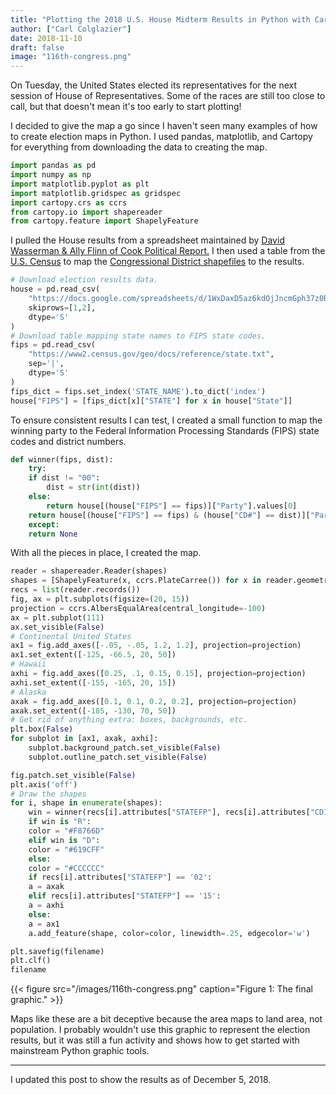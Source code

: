 ```yaml
---
title: "Plotting the 2018 U.S. House Midterm Results in Python with Cartopy"
author: ["Carl Colglazier"]
date: 2018-11-10
draft: false
image: "116th-congress.png"
---
```


On Tuesday, the United States elected its representatives for the next
session of House of Representatives.  Some of the races are still too
close to call, but that doesn't mean it's too early to start plotting!

I decided to give the map a go since I haven't seen many examples
of how to create election maps in Python. I used pandas,
matplotlib, and Cartopy for everything from downloading the data
to creating the map.

```python
import pandas as pd
import numpy as np
import matplotlib.pyplot as plt
import matplotlib.gridspec as gridspec
import cartopy.crs as ccrs
from cartopy.io import shapereader
from cartopy.feature import ShapelyFeature
```

I pulled the House results from a spreadsheet maintained by [David
Wasserman & Ally Flinn of Cook Political Report.](https://docs.google.com/spreadsheets/d/1WxDaxD5az6kdOjJncmGph37z0BPNhV1fNAH%5Fg7IkpC0/htmlview?sle=true) I then used a table
from the [U.S. Census](https://www2.census.gov/geo/docs/reference/state.txt) to map the [Congressional District shapefiles](https://www.census.gov/geo/maps-data/data/cbf/cbf%5Fcds.html) to
the results.

```python
# Download election results data.
house = pd.read_csv(
    "https://docs.google.com/spreadsheets/d/1WxDaxD5az6kdOjJncmGph37z0BPNhV1fNAH_g7IkpC0/gviz/tq?tqx=out:csv&sheet=Sheet1",
    skiprows=[1,2],
    dtype='S'
)
# Download table mapping state names to FIPS state codes.
fips = pd.read_csv(
    "https://www2.census.gov/geo/docs/reference/state.txt",
    sep='|',
    dtype='S'
)
fips_dict = fips.set_index('STATE_NAME').to_dict('index')
house["FIPS"] = [fips_dict[x]["STATE"] for x in house["State"]]
```

To ensure consistent results I can test, I created a small function to
map the winning party to the Federal Information Processing Standards
(FIPS) state codes and district numbers.

```python
def winner(fips, dist):
    try:
	if dist != "00":
	    dist = str(int(dist))
	else:
	    return house[(house["FIPS"] == fips)]["Party"].values[0]
	return house[(house["FIPS"] == fips) & (house["CD#"] == dist)]["Party"].values[0]
    except:
	return None
```

With all the pieces in place, I created the map.

```python
reader = shapereader.Reader(shapes)
shapes = [ShapelyFeature(x, ccrs.PlateCarree()) for x in reader.geometries()]
recs = list(reader.records())
fig, ax = plt.subplots(figsize=(20, 15))
projection = ccrs.AlbersEqualArea(central_longitude=-100)
ax = plt.subplot(111)
ax.set_visible(False)
# Continental United States
ax1 = fig.add_axes([-.05, -.05, 1.2, 1.2], projection=projection)
ax1.set_extent([-125, -66.5, 20, 50])
# Hawaii
axhi = fig.add_axes([0.25, .1, 0.15, 0.15], projection=projection)
axhi.set_extent([-155, -165, 20, 15])
# Alaska
axak = fig.add_axes([0.1, 0.1, 0.2, 0.2], projection=projection)
axak.set_extent([-185, -130, 70, 50])
# Get rid of anything extra: boxes, backgrounds, etc.
plt.box(False)
for subplot in [ax1, axak, axhi]:
    subplot.background_patch.set_visible(False)
    subplot.outline_patch.set_visible(False)

fig.patch.set_visible(False)
plt.axis('off')
# Draw the shapes
for i, shape in enumerate(shapes):
    win = winner(recs[i].attributes["STATEFP"], recs[i].attributes["CD115FP"])
    if win is "R":
	color = "#F8766D"
    elif win is "D":
	color = "#619CFF"
    else:
	color = "#CCCCCC"
    if recs[i].attributes["STATEFP"] == '02':
	a = axak
    elif recs[i].attributes["STATEFP"] == '15':
	a = axhi
    else:
	a = ax1
    a.add_feature(shape, color=color, linewidth=.25, edgecolor='w')

plt.savefig(filename)
plt.clf()
filename
```

{{< figure src="/images/116th-congress.png" caption="Figure 1: The final graphic." >}}

Maps like these are a bit deceptive because the area maps to land
area, not population. I probably wouldn't use this graphic to
represent the election results, but it was still a fun activity and
shows how to get started with mainstream Python graphic tools.

---

I updated this post to show the results as of December 5, 2018.